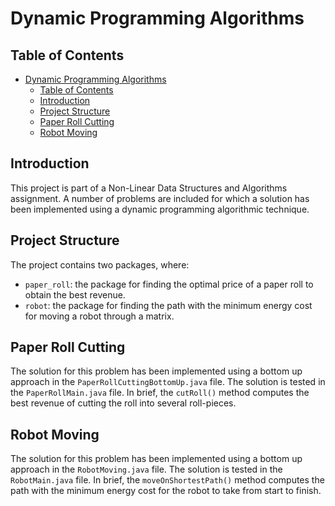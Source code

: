 # Dynamic Programming Algorithms

## Table of Contents

- [Dynamic Programming Algorithms](#dynamic-programming-algorithms)
  - [Table of Contents](#table-of-contents)
  - [Introduction](#introduction)
  - [Project Structure](#project-structure)
  - [Paper Roll Cutting](#paper-roll-cutting)
  - [Robot Moving](#robot-moving)

## Introduction

This project is part of a Non-Linear Data Structures and Algorithms assignment. A number of problems are included for which a solution has been implemented using a dynamic programming algorithmic technique.

## Project Structure

The project contains two packages, where:

-   `paper_roll`: the package for finding the optimal price of a paper roll to obtain the best revenue.
-   `robot`: the package for finding the path with the minimum energy cost for moving a robot through a matrix.

## Paper Roll Cutting

The solution for this problem has been implemented using a bottom up approach in the `PaperRollCuttingBottomUp.java` file. The solution is tested in the `PaperRollMain.java` file. In brief, the `cutRoll()` method computes the best revenue of cutting the roll into several roll-pieces.

## Robot Moving

The solution for this problem has been implemented using a bottom up approach in the `RobotMoving.java` file. The solution is tested in the `RobotMain.java` file. In brief, the `moveOnShortestPath()` method computes the path with the minimum energy cost for the robot to take from start to finish.

